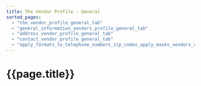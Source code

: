 ```yaml
---
title: The Vendor Profile - General
sorted_pages:
  - "the_vendor_profile_general_tab"
  - "general_information_vendors_profile_general_tab"
  - "address_vendor_profile_general_tab"
  - "contact_vendor_profile_general_tab"
  - "apply_formats_to_telephone_numbers_zip_codes_apply_masks_vendors_content"
---
```

# {{page.title}}
